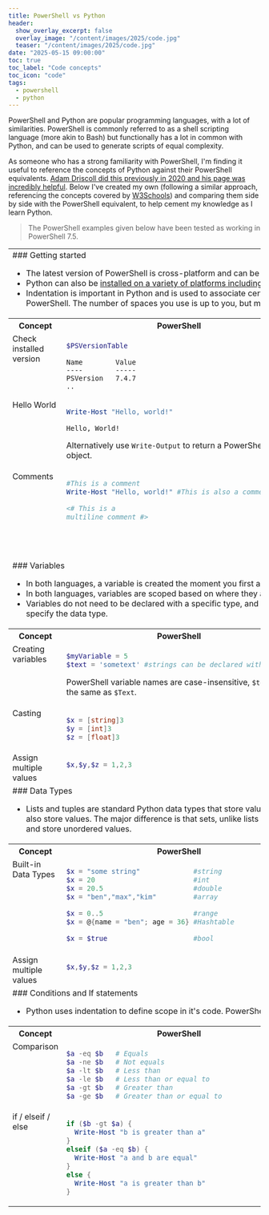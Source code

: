 ```yaml
---
title: PowerShell vs Python
header:
  show_overlay_excerpt: false
  overlay_image: "/content/images/2025/code.jpg"
  teaser: "/content/images/2025/code.jpg"
date: "2025-05-15 09:00:00"
toc: true
toc_label: "Code concepts"
toc_icon: "code"
tags:
  - powershell
  - python
---
```


PowerShell and Python are popular programming languages, with a lot of similarities. PowerShell is commonly referred to as a shell scripting language (more akin to Bash) but functionally has a lot in common with Python, and can be used to generate scripts of equal complexity.

As someone who has a strong familiarity with PowerShell, I'm finding it useful to reference the concepts of Python against their PowerShell equivalents. [Adam Driscoll did this previously in 2020 and his page was incredibly helpful](https://blog.ironmansoftware.com/powershell-vs-python/). Below I've created my own (following a similar approach, referencing the concepts covered by [W3Schools](https://www.w3schools.com/python/default.asp)) and comparing them side by side with the PowerShell equivalent, to help cement my knowledge as I learn Python.

> The PowerShell examples given below have been tested as working in PowerShell 7.5.

<style type="text/css">
  td { vertical-align: top; }
</style>

<table>

<tr><td colspan="3"><div markdown="1">
### Getting started

- The latest version of PowerShell is cross-platform and can be [installed on Windows, MacOS and Linux](https://learn.microsoft.com/en-us/powershell/scripting/install/installing-powershell?view=powershell-7.5).
- Python can also be [installed on a variety of platforms including Windows, MacOS and Linux](https://www.python.org/downloads/).
- Indentation is important in Python and is used to associate certain blocks of code, similar to how curly braces are used in PowerShell. The number of spaces you use is up to you, but must be consistent for each indented block.

</div></td></tr>
<tr width="100%"><th width="20%">Concept</th><th width="40%">PowerShell</th><th width="40%">Python</th></tr>

<tr>
<td>Check installed version</td>
<td>
<div markdown="1">

```powershell
$PSVersionTable
```

```plaintext
Name        Value
----        -----
PSVersion   7.4.7
..
```

</div>
</td>
<td>
<div markdown="1">

```python
python --version
```

```plaintext
Python 3.13.3
```

</div>
</td>
</tr>

<tr>
<td>Hello World</td>
<td>
<div markdown="1">

```powershell
Write-Host "Hello, world!"
```

```plaintext
Hello, World!
```

Alternatively use `Write-Output` to return a PowerShell object.

</div>
</td>
<td>
<div markdown="1">

```python
print("Hello, World!")
```

```plaintext
Hello, World!
```

</div>
</td>
</tr>

<tr>
<td>Comments</td>
<td>
<div markdown="1">

```powershell
#This is a comment
Write-Host "Hello, world!" #This is also a comment

<# This is a
multiline comment #>
```

</div>
</td>
<td>
<div markdown="1">

```python
#This is a comment
print("Hello, World!") #This is also a comment

# This is a
# multiline comment
```

Unofficially, you can also use `'''` for multiline comments, which are ignored unless used as [docstrings](https://www.geeksforgeeks.org/python-docstrings/).

</div>
</td>
</tr>

<tr><td colspan="3"><div markdown="1">
### Variables

- In both languages, a variable is created the moment you first assign a value to it.
- In both languages, variables are scoped based on where they are declared: [Python scope](https://www.w3schools.com/python/python_scope.asp) \| [PowerShell scope](https://learn.microsoft.com/en-us/powershell/module/microsoft.powershell.core/about/about_scopes?view=powershell-7.5).
- Variables do not need to be declared with a specific type, and can change type after being set. You can however use casting to specify the data type.
</div></td></tr>
<tr width="100%"><th width="20%">Concept</th><th width="40%">PowerShell</th><th width="40%">Python</th></tr>

<tr>
<td>Creating variables</td>
<td>
<div markdown="1">

```powershell
$myVariable = 5
$text = 'sometext' #strings can be declared with ' or "
```

PowerShell variable names are case-insensitive, `$text` is the same as `$Text`.

</div>
</td>
<td>
<div markdown="1">

```python
myVariable = 5
text = 'sometext' #strings can be declared with ' or "
```

Python variable names are case-sensitive `text` is **not** the same as `Text`.

</div>
</td>
</tr>

<tr>
<td>Casting</td>
<td>
<div markdown="1">

```powershell
$x = [string]3
$y = [int]3
$z = [float]3
```

</div>
</td>
<td>
<div markdown="1">

```python
x = str(3)
y = int(3)
z = float(3)
```

</div>
</td>
</tr>

<tr>
<td>Assign multiple values</td>
<td>
<div markdown="1">

```powershell
$x,$y,$z = 1,2,3
```

</div>
</td>
<td>
<div markdown="1">

```python
x,y,z = 1,2,3
```

</div>
</td>
</tr>

<tr><td colspan="3"><div markdown="1">
### Data Types

- Lists and tuples are standard Python data types that store values in a sequence. Sets are another standard Python data type that also store values. The major difference is that sets, unlike lists or tuples, cannot have multiple occurrences of the same element and store unordered values.

</div></td></tr>
<tr width="100%"><th width="20%">Concept</th><th width="40%">PowerShell</th><th width="40%">Python</th></tr>

<tr>
<td>Built-in Data Types</td>
<td>
<div markdown="1">

```powershell
$x = "some string"             #string
$x = 20                        #int
$x = 20.5                      #double
$x = "ben","max","kim"         #array

$x = 0..5                      #range
$x = @{name = "ben"; age = 36} #Hashtable

$x = $true                     #bool
```

</div>
</td>
<td>
<div markdown="1">

```python
x = "some string"                #str
x = 20                           #int
x = 20.5                         #float
x = ["ben","max","kim"]          #list
x = ("ben","max","kim")          #tuple
x = range(6)                     #range
x = {"name" : "ben", "age" : 36} #dict
x = {"ben", "max", "kim"}        #set
x = True                         #bool
```

</div>
</td>
</tr>

<tr>
<td>Assign multiple values</td>
<td>
<div markdown="1">

```powershell
$x,$y,$z = 1,2,3
```

</div>
</td>
<td>
<div markdown="1">

```python
x,y,z = 1,2,3
```

</div>
</td>
</tr>

<tr><td colspan="3"><div markdown="1">
### Conditions and If statements

- Python uses indentation to define scope in it's code. PowerShell uses curly-brackets.

</div></td></tr>
<tr width="100%"><th width="20%">Concept</th><th width="40%">PowerShell</th><th width="40%">Python</th></tr>

<tr>
<td>Comparison</td>
<td>
<div markdown="1">

```powershell
$a -eq $b   # Equals
$a -ne $b   # Not equals
$a -lt $b   # Less than
$a -le $b   # Less than or equal to
$a -gt $b   # Greater than
$a -ge $b   # Greater than or equal to
```

</div>
</td>
<td>
<div markdown="1">

```python
a == b   # Equals
a != b   # Not equals
a < b    # Less than
a <= b   # Less than or equal to
a > b    # Greater than
a >= b   # Greater than or equal to
```

</div>
</td>
</tr>

<tr>
<td>if / elseif / else</td>
<td>
<div markdown="1">

```powershell
if ($b -gt $a) {
  Write-Host "b is greater than a"
}
elseif ($a -eq $b) {
  Write-Host "a and b are equal"
}
else {
  Write-Host "a is greater than b"
}
```

</div>
</td>
<td>
<div markdown="1">

```python
if b > a:
  print("b is greater than a")

elif a == b:
  print("a and b are equal")

else:
  print("a is greater than b")

```

</div>
</td>
</tr>

</table>
